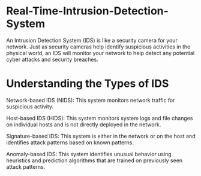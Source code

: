 # Real-Time-Intrusion-Detection-System
An Intrusion Detection System (IDS) is like a security camera for your network. Just as security cameras help identify suspicious activities in the physical world, an IDS will monitor your network to help detect any potential cyber attacks and security breaches.

# Understanding the Types of IDS

Network-based IDS (NIDS): This system monitors network traffic for suspicious activity.

Host-based IDS (HIDS): This system monitors system logs and file changes on individual hosts and is not directly deployed in the network.

Signature-based IDS: This system is either in the network or on the host and identifies attack patterns based on known patterns.

Anomaly-based IDS: This system identifies unusual behavior using heuristics and prediction algorithms that are trained on previously seen attack patterns.

